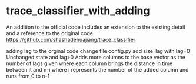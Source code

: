 # trace_classifier_with_adding
An addition to the official code includes an extension to the existing detail and a reference to the original code https://github.com/shashadehuajiang/trace_classifier 

adding lag to the orginal code 
change file config.py add size_lag with lag=0 Unchanged state
and lag>0 Adds more columns to the base vector as the number of lags given
where each column brings the distance in time between it and n-i
where i represents the number of the added column and runs from 0 to n-1
